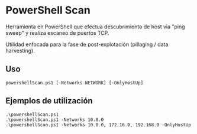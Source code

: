 # PowerShell Scan
Herramienta en PowerShell que efectua descubrimiento de host via "ping sweep" y realiza escaneo de puertos TCP.

Utilidad enfocada para la fase de post-explotación (pillaging / data harvesting).

## Uso
```
powershellScan.ps1 [-Networks NETWORK] [-OnlyHostUp]
```

## Ejemplos de utilización
```
.\powershellScan.ps1
.\powershellScan.ps1 -Networks 10.0.0
.\powershellScan.ps1 -Networks 10.0.0, 172.16.0, 192.168.0 -OnlyHostUp
```
